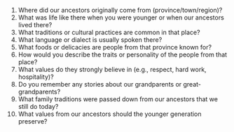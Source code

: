 1. Where did our ancestors originally come from (province/town/region)?
2. What was life like there when you were younger or when our ancestors lived there?
3. What traditions or cultural practices are common in that place?
4. What language or dialect is usually spoken there?
5. What foods or delicacies are people from that province known for?
6. How would you describe the traits or personality of the people from that place?
7. What values do they strongly believe in (e.g., respect, hard work, hospitality)?
8. Do you remember any stories about our grandparents or great-grandparents?
9. What family traditions were passed down from our ancestors that we still do today?
10. What values from our ancestors should the younger generation preserve?
